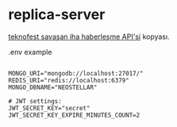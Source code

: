 # replica-server
[teknofest savaşan iha haberleşme API'si](https://cdn.teknofest.org/media/upload/userFormUpload/Savasan_IHA_Haberlesme_Dokumani_v6_Sxf7C.pdf) kopyası.

.env example

```t

MONGO_URI="mongodb://localhost:27017/"
REDIS_URI="redis://localhost:6379"
MONGO_DBNAME="NEOSTELLAR"

# JWT settings:
JWT_SECRET_KEY="secret"
JWT_SECRET_KEY_EXPIRE_MINUTES_COUNT=2

```
